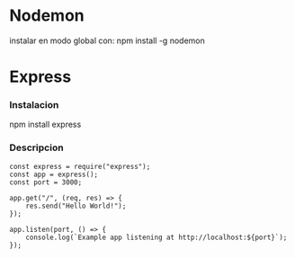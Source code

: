 # Nodemon

instalar en modo global con: npm install -g nodemon

# Express

### Instalacion

npm install express

### Descripcion

```
const express = require("express");
const app = express();
const port = 3000;

app.get("/", (req, res) => {
	res.send("Hello World!");
});

app.listen(port, () => {
	console.log(`Example app listening at http://localhost:${port}`);
});

```
